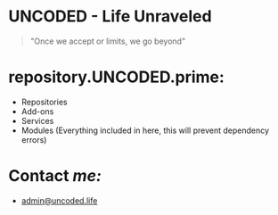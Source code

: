 # UNCODED - Life Unraveled
> "Once we accept or limits, we go beyond"

# **repository.UNCODED.prime**:

* Repositories
* Add-ons
* Services
* Modules
(Everything included in here, this will prevent dependency errors)

# **Contact _me:_**

* admin@uncoded.life


